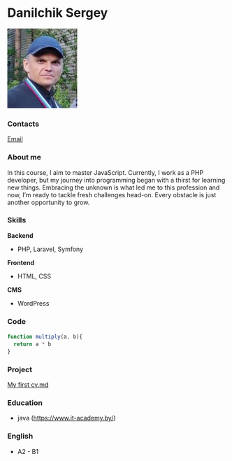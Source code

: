 # Danilchik Sergey 
![Danilchik Sergey](img/img.jpg)

### Contacts
[Email](mailto:fendansas@gmail.com)
### About me
In this course, I aim to master JavaScript.
Currently, I work as a PHP developer, but my journey into programming began with a thirst for learning new things. Embracing the unknown is what led me to this profession and now, I’m ready to tackle fresh challenges head-on. Every obstacle is just another opportunity to grow.
### Skills

__Backend__
- PHP, Laravel, Symfony

__Frontend__
- HTML, CSS

__CMS__
- WordPress

### Code
```javascript
function multiply(a, b){
  return a * b
}
```
### Project
[My first cv.md ](https://fendansas.github.io/rsschool-cv/cv)

### Education
- java (https://www.it-academy.by/)
### English
- A2 - B1